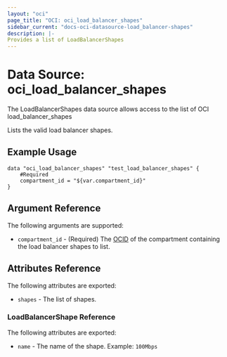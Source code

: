 ```yaml
---
layout: "oci"
page_title: "OCI: oci_load_balancer_shapes"
sidebar_current: "docs-oci-datasource-load_balancer-shapes"
description: |-
Provides a list of LoadBalancerShapes
---
```

# Data Source: oci_load_balancer_shapes
The LoadBalancerShapes data source allows access to the list of OCI load_balancer_shapes

Lists the valid load balancer shapes.

## Example Usage

```hcl
data "oci_load_balancer_shapes" "test_load_balancer_shapes" {
	#Required
	compartment_id = "${var.compartment_id}"
}
```

## Argument Reference

The following arguments are supported:

* `compartment_id` - (Required) The [OCID](https://docs.us-phoenix-1.oraclecloud.com/Content/General/Concepts/identifiers.htm) of the compartment containing the load balancer shapes to list.


## Attributes Reference

The following attributes are exported:

* `shapes` - The list of shapes.

### LoadBalancerShape Reference

The following attributes are exported:

* `name` - The name of the shape.  Example: `100Mbps` 

